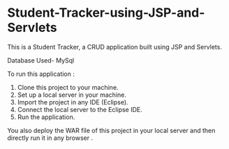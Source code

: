 # Student-Tracker-using-JSP-and-Servlets
This is a Student Tracker, a CRUD application built using JSP and Servlets.

Database Used- MySql

To run this application : 
1) Clone this project to your machine.
2) Set up a local server in your machine.
3) Import the project in any IDE (Eclipse).
4) Connect the local server to the Eclipse IDE.
5) Run the application.

You also deploy the WAR file of this project in your local server and then directly run it in any browser .
